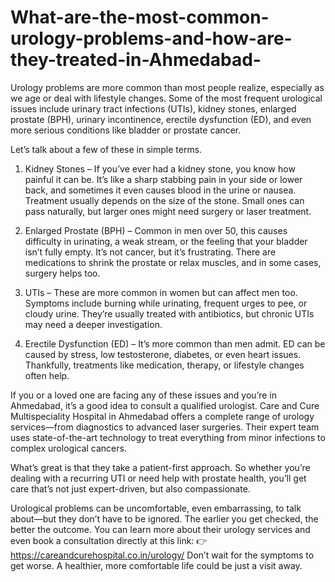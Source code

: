# What-are-the-most-common-urology-problems-and-how-are-they-treated-in-Ahmedabad-

Urology problems are more common than most people realize, especially as we age or deal with lifestyle changes. Some of the most frequent urological issues include urinary tract infections (UTIs), kidney stones, enlarged prostate (BPH), urinary incontinence, erectile dysfunction (ED), and even more serious conditions like bladder or prostate cancer.

Let’s talk about a few of these in simple terms.

1. Kidney Stones – If you’ve ever had a kidney stone, you know how painful it can be. It’s like a sharp stabbing pain in your side or lower back, and sometimes it even causes blood in the urine or nausea. Treatment usually depends on the size of the stone. Small ones can pass naturally, but larger ones might need surgery or laser treatment.

2. Enlarged Prostate (BPH) – Common in men over 50, this causes difficulty in urinating, a weak stream, or the feeling that your bladder isn’t fully empty. It’s not cancer, but it’s frustrating. There are medications to shrink the prostate or relax muscles, and in some cases, surgery helps too.

3. UTIs – These are more common in women but can affect men too. Symptoms include burning while urinating, frequent urges to pee, or cloudy urine. They’re usually treated with antibiotics, but chronic UTIs may need a deeper investigation.

4. Erectile Dysfunction (ED) – It’s more common than men admit. ED can be caused by stress, low testosterone, diabetes, or even heart issues. Thankfully, treatments like medication, therapy, or lifestyle changes often help.

If you or a loved one are facing any of these issues and you’re in Ahmedabad, it’s a good idea to consult a qualified urologist. Care and Cure Multispeciality Hospital in Ahmedabad offers a complete range of urology services—from diagnostics to advanced laser surgeries. Their expert team uses state-of-the-art technology to treat everything from minor infections to complex urological cancers.

What’s great is that they take a patient-first approach. So whether you’re dealing with a recurring UTI or need help with prostate health, you’ll get care that’s not just expert-driven, but also compassionate.

Urological problems can be uncomfortable, even embarrassing, to talk about—but they don’t have to be ignored. The earlier you get checked, the better the outcome. You can learn more about their urology services and even book a consultation directly at this link:
👉 https://careandcurehospital.co.in/urology/
Don’t wait for the symptoms to get worse. A healthier, more comfortable life could be just a visit away.
